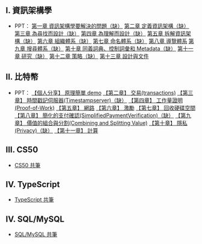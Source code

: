 ##### <!-- ref -->

###### <!-- I. 資訊架構學 -->

[第一章 資訊架構學要解決的問題（缺）]: https://github.com/ocup0311/NOTE
[第二章 定義資訊架構（缺）]: https://github.com/ocup0311/NOTE
[第三章 為尋找而設計（缺）]: https://github.com/ocup0311/NOTE
[第四章 為理解而設計（缺）]: https://github.com/ocup0311/NOTE
[第五章 拆解資訊架構（缺）]: https://github.com/ocup0311/NOTE
[第六章 組織體系（缺）]: https://github.com/ocup0311/NOTE
[第七章 命名體系（缺）]: https://github.com/ocup0311/NOTE
[第八章 導覽體系]: https://docs.google.com/presentation/d/1GmM_ucXAcgFMg6KKs4oYCYX6ITD-lZhxunw-mQB1elw/edit?usp=sharing
[第九章 搜尋體系（缺）]: https://github.com/ocup0311/NOTE
[第十章 同義詞典、控制詞彙和 metadata（缺）]: https://github.com/ocup0311/NOTE
[第十一章 研究（缺）]: https://github.com/ocup0311/NOTE
[第十二章 策略（缺）]: https://github.com/ocup0311/NOTE
[第十三章 設計與文件]: https://docs.google.com/presentation/d/1wZqJsvtPOcdMYO0L96PlvRAR4AYBUkcLsDixyZiIrE8/edit?usp=sharing

###### <!-- II. 比特幣 -->

[【個人分享】 原理簡單 demo]: https://docs.google.com/presentation/d/1pe_60Kh8xjU3DQXA_Us1YyGzzl8MR5EjMKKApDs8RPc/edit?usp=sharing
[【第二章】 交易(transactions)]: https://docs.google.com/presentation/d/1mlR1hmhEQBdoZRYFJ0s5zof9LCc7UgcBCEJSRpahoxY/edit?usp=sharing
[【第三章】 時間戳記伺服器(timestampserver)（缺）]: https://github.com/ocup0311/NOTE
[【第四章】 工作量證明(proof-of-work)]: https://docs.google.com/presentation/d/1jDNJLAI8RM2Fl3J369UYRMkQAgXXrZ-SHqQIpRqk4u4/edit?usp=sharing
[【第五章】 網路]: https://drive.google.com/drive/folders/17XKHHEO5H_-REQWgaN14aglPIzQ1-U6a?usp=sharing
[【第六章】 激勵]: https://drive.google.com/file/d/1aonYXEoXWy9CCHi2FEIY9-LQmDBNsQD7/view?usp=sharing
[【第七章】 回收硬碟空間]: https://docs.google.com/presentation/d/1_xxZKado6A8TnAfyniyXhDIeCXIf4jiQMxbEENvtF70/edit?usp=sharing
[【第八章】 簡化的支付確認(simplifiedpaymentverification)（缺）]: https://github.com/ocup0311/NOTE
[【第九章】 價值的組合與分割(combining and splitting value)]: https://docs.google.com/presentation/d/1cXx34ba7iTjFq7goukcexdREFmR9Xq6IgASHXSvJdi8/edit?usp=sharing
[【第十章】 隱私(privacy)（缺）]: https://github.com/ocup0311/NOTE
[【第十一章】 計算]: https://docs.google.com/presentation/d/1isx4-lD3udy5LpqLMCvZZJp7nsst8PQuKl5xgeY0wus/edit?usp=sharing

<!-- ref -->

###### <!-- III. CS50 -->

[cs50 共筆]: https://hackmd.io/3HX_gF4JQOSY6W7W7tnQ6A

###### <!-- IV. TypeScript -->

[TypeScript 共筆]: https://hackmd.io/@e_Me9JgsS1y8VahM1nF7wg/ByxXL3fmh

###### <!-- V. SQL/MySQL -->

[SQL/MySQL 共筆]: https://hackmd.io/@e_Me9JgsS1y8VahM1nF7wg/B1pAfebU3

## I. 資訊架構學

- PPT：
  [第一章 資訊架構學要解決的問題（缺）]
  [第二章 定義資訊架構（缺）]
  [第三章 為尋找而設計（缺）]
  [第四章 為理解而設計（缺）]
  [第五章 拆解資訊架構（缺）]
  [第六章 組織體系（缺）]
  [第七章 命名體系（缺）]
  [第八章 導覽體系]
  [第九章 搜尋體系（缺）]
  [第十章 同義詞典、控制詞彙和 Metadata（缺）]
  [第十一章 研究（缺）]
  [第十二章 策略（缺）]
  [第十三章 設計與文件]

## II. 比特幣

- PPT：
  [【個人分享】 原理簡單 demo]
  [【第二章】 交易(transactions)]
  [【第三章】 時間戳記伺服器(Timestampserver)（缺）]
  [【第四章】 工作量證明(Proof-of-Work)]
  [【第五章】 網路]
  [【第六章】 激勵]
  [【第七章】 回收硬碟空間]
  [【第八章】 簡化的支付確認(SimplifiedPaymentVerification)（缺）]
  [【第九章】 價值的組合與分割(Combining and Splitting Value)]
  [【第十章】 隱私(Privacy)（缺）]
  [【第十一章】 計算]

## III. CS50

- [CS50 共筆]

## IV. TypeScript

- [TypeScript 共筆]

## IV. SQL/MySQL

- [SQL/MySQL 共筆]
